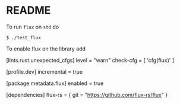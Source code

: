 # README 

To run `flux` on `std` do 

```
$ ./test_flux
```

To enable flux on the library add 

[lints.rust.unexpected_cfgs]
level = "warn"
check-cfg = [
    'cfg(flux)'
]

[profile.dev]
incremental = true

[package.metadata.flux]
enabled = true

[dependencies]
flux-rs = { git = "https://github.com/flux-rs/flux" }